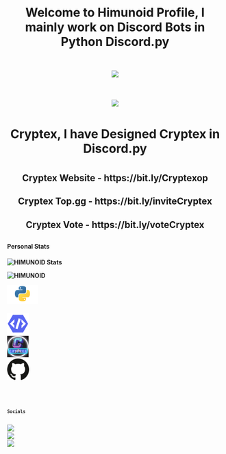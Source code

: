 <h1 align="center">Welcome to Himunoid Profile, I mainly work on Discord Bots in Python Discord.py<h1>
 <p align="center"><img height="400" src="https://github.com/HIMUNOID/HIMUNOID/blob/main/CRYPTEX%20(3).png">
   <br></br>
  <a href="https://top.gg/bot/919991790164115468">
  <img src="https://top.gg/api/widget/919991790164115468.svg">
</a>
  
<h1 align="center">Cryptex, I have Designed Cryptex in Discord.py <h1>  

 <h2 align="center">Cryptex Website - https://bit.ly/Cryptexop <h2>   
    <h2 align="center">Cryptex Top.gg - https://bit.ly/inviteCryptex <h2> 
      <h2 align="center">Cryptex Vote - https://bit.ly/voteCryptex <h2> 
      

  
<h4>Personal Stats<h4>
<img src="https://github-readme-stats.vercel.app/api?username=HIMUNOID&&show_icons=true&title_color=ffbf00&icon_color=858585&text_color=858585&bg_color=111111" alt="HIMUNOID Stats"/>
<p align="left"> <img src="https://komarev.com/ghpvc/?username=HIMUNOID&label=Profile%20views&color=ffbf00&style=flat" alt="HIMUNOID" /> </p>  
<a href="https://www.python.org"><img height="45" src="https://github.com/HIMUNOID/HIMUNOID/blob/main/Python.png"/></a>  
<br></br>
<code><img height="50" src="https://github.com/HIMUNOID/HIMUNOID/blob/main/4323-blurple-verified-bot-developer.png">
<code><img height="50" src="https://github.com/HIMUNOID/HIMUNOID/blob/main/CRYPTEX%20(1).png">
<code><img height="50" src="https://github.com/HIMUNOID/HIMUNOID/blob/main/4601_github.png">  
  
  
  </code>
  
<h4>Socials<h4>
<a href="https://discord.gg/55R2R8GETm"><img height="45" src="https://img.icons8.com/cute-clipart/50/000000/discord-logo.png"/></a>
<a href="https://www.youtube.com/channel/UC9-lORtXxTXkh19r8XNPXsg"><img height="45" src="https://img.icons8.com/fluency/50/000000/youtube.png"/></a>
<a href="https://pid-x.herokuapp.com/"><img height="45" src="https://img.icons8.com/fluency/50/000000/domain.png"/></a>

<!---
PiDPyd/PiDPyd is a ✨ special ✨ repository because its `README.md` (this file) appears on your GitHub profile.
You can click the Preview link to take a look at your changes.
--->
